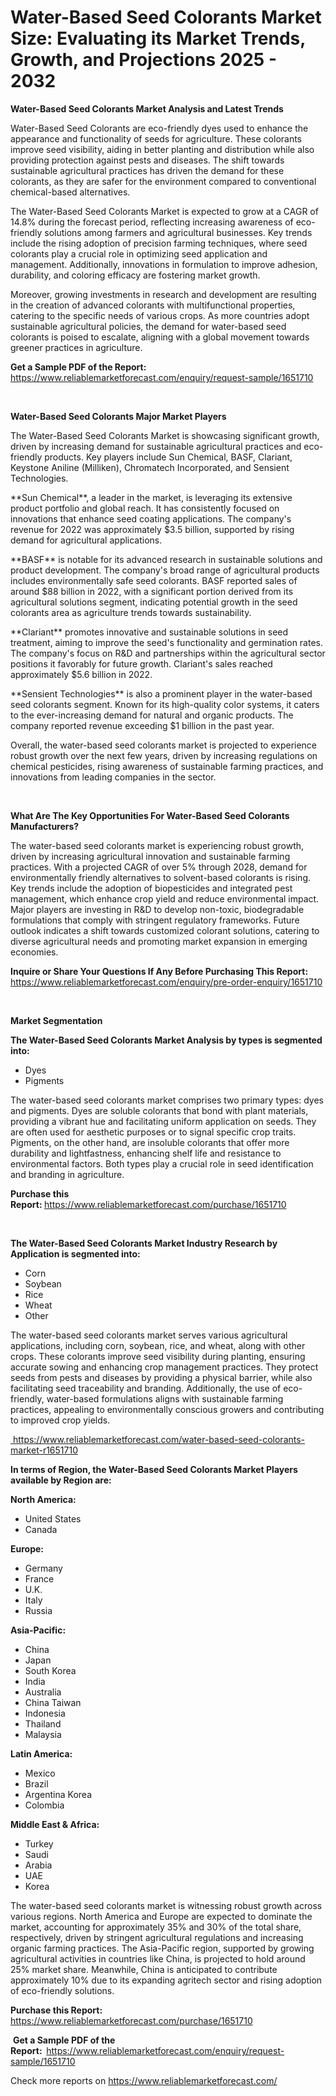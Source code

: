<p><h1>Water-Based Seed Colorants Market Size: Evaluating its Market Trends, Growth, and Projections 2025 - 2032</h1></p><p><strong>Water-Based Seed Colorants Market Analysis and Latest Trends</strong></p>
<p><p>Water-Based Seed Colorants are eco-friendly dyes used to enhance the appearance and functionality of seeds for agriculture. These colorants improve seed visibility, aiding in better planting and distribution while also providing protection against pests and diseases. The shift towards sustainable agricultural practices has driven the demand for these colorants, as they are safer for the environment compared to conventional chemical-based alternatives.</p><p>The Water-Based Seed Colorants Market is expected to grow at a CAGR of 14.8% during the forecast period, reflecting increasing awareness of eco-friendly solutions among farmers and agricultural businesses. Key trends include the rising adoption of precision farming techniques, where seed colorants play a crucial role in optimizing seed application and management. Additionally, innovations in formulation to improve adhesion, durability, and coloring efficacy are fostering market growth. </p><p>Moreover, growing investments in research and development are resulting in the creation of advanced colorants with multifunctional properties, catering to the specific needs of various crops. As more countries adopt sustainable agricultural policies, the demand for water-based seed colorants is poised to escalate, aligning with a global movement towards greener practices in agriculture.</p></p>
<p><strong>Get a Sample PDF of the Report:&nbsp;</strong> <a href="https://www.reliablemarketforecast.com/enquiry/request-sample/1651710?utm_campaign=3071&utm_medium=2&utm_source=Github&utm_content=ia&utm_term=23032025&utm_id=water-based-seed-colorants">https://www.reliablemarketforecast.com/enquiry/request-sample/1651710</a></p>
<p>&nbsp;</p>
<p><strong>Water-Based Seed Colorants Major Market Players</strong></p>
<p><p>The Water-Based Seed Colorants Market is showcasing significant growth, driven by increasing demand for sustainable agricultural practices and eco-friendly products. Key players include Sun Chemical, BASF, Clariant, Keystone Aniline (Milliken), Chromatech Incorporated, and Sensient Technologies.</p><p>**Sun Chemical**, a leader in the market, is leveraging its extensive product portfolio and global reach. It has consistently focused on innovations that enhance seed coating applications. The company's revenue for 2022 was approximately $3.5 billion, supported by rising demand for agricultural applications.</p><p>**BASF** is notable for its advanced research in sustainable solutions and product development. The company's broad range of agricultural products includes environmentally safe seed colorants. BASF reported sales of around $88 billion in 2022, with a significant portion derived from its agricultural solutions segment, indicating potential growth in the seed colorants area as agriculture trends towards sustainability.</p><p>**Clariant** promotes innovative and sustainable solutions in seed treatment, aiming to improve the seed's functionality and germination rates. The company's focus on R&D and partnerships within the agricultural sector positions it favorably for future growth. Clariant's sales reached approximately $5.6 billion in 2022.</p><p>**Sensient Technologies** is also a prominent player in the water-based seed colorants segment. Known for its high-quality color systems, it caters to the ever-increasing demand for natural and organic products. The company reported revenue exceeding $1 billion in the past year.</p><p>Overall, the water-based seed colorants market is projected to experience robust growth over the next few years, driven by increasing regulations on chemical pesticides, rising awareness of sustainable farming practices, and innovations from leading companies in the sector.</p></p>
<p>&nbsp;</p>
<p><strong>What Are The Key Opportunities For Water-Based Seed Colorants Manufacturers?</strong></p>
<p><p>The water-based seed colorants market is experiencing robust growth, driven by increasing agricultural innovation and sustainable farming practices. With a projected CAGR of over 5% through 2028, demand for environmentally friendly alternatives to solvent-based colorants is rising. Key trends include the adoption of biopesticides and integrated pest management, which enhance crop yield and reduce environmental impact. Major players are investing in R&D to develop non-toxic, biodegradable formulations that comply with stringent regulatory frameworks. Future outlook indicates a shift towards customized colorant solutions, catering to diverse agricultural needs and promoting market expansion in emerging economies.</p></p>
<p><strong>Inquire or Share Your Questions If Any Before Purchasing This Report:</strong> <a href="https://www.reliablemarketforecast.com/enquiry/pre-order-enquiry/1651710?utm_campaign=3071&utm_medium=2&utm_source=Github&utm_content=ia&utm_term=23032025&utm_id=water-based-seed-colorants">https://www.reliablemarketforecast.com/enquiry/pre-order-enquiry/1651710</a></p>
<p>&nbsp;</p>
<p><strong>Market Segmentation</strong></p>
<p><strong>The Water-Based Seed Colorants Market Analysis by types is segmented into:</strong></p>
<p><ul><li>Dyes</li><li>Pigments</li></ul></p>
<p><p>The water-based seed colorants market comprises two primary types: dyes and pigments. Dyes are soluble colorants that bond with plant materials, providing a vibrant hue and facilitating uniform application on seeds. They are often used for aesthetic purposes or to signal specific crop traits. Pigments, on the other hand, are insoluble colorants that offer more durability and lightfastness, enhancing shelf life and resistance to environmental factors. Both types play a crucial role in seed identification and branding in agriculture.</p></p>
<p><strong>Purchase this Report:&nbsp;</strong><a href="https://www.reliablemarketforecast.com/purchase/1651710?utm_campaign=3071&utm_medium=2&utm_source=Github&utm_content=ia&utm_term=23032025&utm_id=water-based-seed-colorants">https://www.reliablemarketforecast.com/purchase/1651710</a></p>
<p>&nbsp;</p>
<p><strong>The Water-Based Seed Colorants Market Industry Research by Application is segmented into:</strong></p>
<p><ul><li>Corn</li><li>Soybean</li><li>Rice</li><li>Wheat</li><li>Other</li></ul></p>
<p><p>The water-based seed colorants market serves various agricultural applications, including corn, soybean, rice, and wheat, along with other crops. These colorants improve seed visibility during planting, ensuring accurate sowing and enhancing crop management practices. They protect seeds from pests and diseases by providing a physical barrier, while also facilitating seed traceability and branding. Additionally, the use of eco-friendly, water-based formulations aligns with sustainable farming practices, appealing to environmentally conscious growers and contributing to improved crop yields.</p></p>
<p><a href="https://www.reliablemarketforecast.com/water-based-seed-colorants-market-r1651710?utm_campaign=3071&utm_medium=2&utm_source=Github&utm_content=ia&utm_term=23032025&utm_id=water-based-seed-colorants">&nbsp;https://www.reliablemarketforecast.com/water-based-seed-colorants-market-r1651710</a></p>
<p><strong>In terms of Region, the Water-Based Seed Colorants Market Players available by Region are:</strong></p>
<p>
    <p> <strong> North America: </strong>
        <ul>
            <li>United States</li>
            <li>Canada</li>
        </ul>
        </p> 
    <p> <strong> Europe: </strong>
        <ul>
            <li>Germany</li>
            <li>France</li>
            <li>U.K.</li>
            <li>Italy</li>
            <li>Russia</li>
        </ul>
        </p> 
    <p> <strong> Asia-Pacific: </strong>
        <ul>
            <li>China</li>
            <li>Japan</li>
            <li>South Korea</li>
            <li>India</li>
            <li>Australia</li>
            <li>China Taiwan</li>
            <li>Indonesia</li>
            <li>Thailand</li>
            <li>Malaysia</li>
        </ul>
        </p> 
    <p> <strong> Latin America: </strong>
        <ul>
            <li>Mexico</li>
            <li>Brazil</li>
            <li>Argentina Korea</li>
            <li>Colombia</li>
        </ul>
        </p> 
    <p> <strong> Middle East & Africa: </strong>
        <ul>
            <li>Turkey</li>
            <li>Saudi</li>
            <li>Arabia</li>
            <li>UAE</li>
            <li>Korea</li>
        </ul>
    </p>
    </p>
<p><p>The water-based seed colorants market is witnessing robust growth across various regions. North America and Europe are expected to dominate the market, accounting for approximately 35% and 30% of the total share, respectively, driven by stringent agricultural regulations and increasing organic farming practices. The Asia-Pacific region, supported by growing agricultural activities in countries like China, is projected to hold around 25% market share. Meanwhile, China is anticipated to contribute approximately 10% due to its expanding agritech sector and rising adoption of eco-friendly solutions.</p></p>
<p><strong>Purchase this Report: </strong><a href="https://www.reliablemarketforecast.com/purchase/1651710?utm_campaign=3071&utm_medium=2&utm_source=Github&utm_content=ia&utm_term=23032025&utm_id=water-based-seed-colorants">https://www.reliablemarketforecast.com/purchase/1651710</a></p>
<p>&nbsp;<strong>Get a Sample PDF of the Report:&nbsp;&nbsp;</strong><a href="https://www.reliablemarketforecast.com/enquiry/request-sample/1651710?utm_campaign=3071&utm_medium=2&utm_source=Github&utm_content=ia&utm_term=23032025&utm_id=water-based-seed-colorants">https://www.reliablemarketforecast.com/enquiry/request-sample/1651710</a></p>
<p><strong></strong></p>
<p>Check more reports on <a href="https://www.reliablemarketforecast.com/?utm_campaign=3071&utm_medium=2&utm_source=Github&utm_content=ia&utm_term=23032025&utm_id=water-based-seed-colorants">https://www.reliablemarketforecast.com/</a></p>